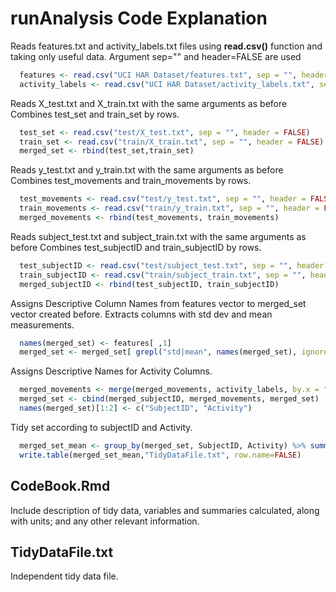 # runAnalysis Code Explanation

Reads features.txt and activity_labels.txt files using __read.csv()__ function and taking only useful data.
Argument sep="" and header=FALSE are used

```R
  features <- read.csv("UCI HAR Dataset/features.txt", sep = "", header = FALSE)[2]
  activity_labels <- read.csv("UCI HAR Dataset/activity_labels.txt", sep = "", header = FALSE)
``` 

Reads X_test.txt and X_train.txt with the same arguments as before
Combines test_set and train_set by rows.

```R
  test_set <- read.csv("test/X_test.txt", sep = "", header = FALSE)
  train_set <- read.csv("train/X_train.txt", sep = "", header = FALSE)
  merged_set <- rbind(test_set,train_set)   
```

Reads y_test.txt and y_train.txt with the same arguments as before
Combines test_movements and train_movements by rows.

```R
  test_movements <- read.csv("test/y_test.txt", sep = "", header = FALSE)
  train_movements <- read.csv("train/y_train.txt", sep = "", header = FALSE)
  merged_movements <- rbind(test_movements, train_movements)
```

Reads subject_test.txt and subject_train.txt with the same arguments as before
Combines test_subjectID and train_subjectID by rows.

```R
  test_subjectID <- read.csv("test/subject_test.txt", sep = "", header = FALSE)
  train_subjectID <- read.csv("train/subject_train.txt", sep = "", header = FALSE)
  merged_subjectID <- rbind(test_subjectID, train_subjectID)
```

Assigns Descriptive Column Names from features vector to merged_set vector created before.
Extracts columns with std dev and mean measurements.

```R
  names(merged_set) <- features[ ,1]
  merged_set <- merged_set[ grepl("std|mean", names(merged_set), ignore.case = TRUE) ]  
```

Assigns Descriptive Names for Activity Columns.

```R
  merged_movements <- merge(merged_movements, activity_labels, by.x = "V1", by.y = "V1")[2]
  merged_set <- cbind(merged_subjectID, merged_movements, merged_set)
  names(merged_set)[1:2] <- c("SubjectID", "Activity")
```

Tidy set according to subjectID and Activity.

```R
  merged_set_mean <- group_by(merged_set, SubjectID, Activity) %>% summarise_each(funs(mean))
  write.table(merged_set_mean,"TidyDataFile.txt", row.name=FALSE)
```            

## CodeBook.Rmd
Include description of tidy data,
variables and summaries calculated, along with units; and any other relevant information.

## TidyDataFile.txt
Independent tidy data file.

